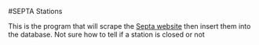 #SEPTA Stations


This is the program that will scrape the [Septa website](www.septa.org/maps/transit/mfl.html) then insert them into the database. 
Not sure how to tell if a station is closed or not
